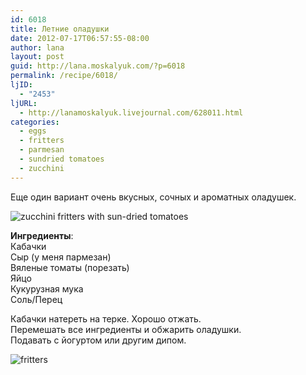 ```yaml
---
id: 6018
title: Летние оладушки
date: 2012-07-17T06:57:55-08:00
author: lana
layout: post
guid: http://lana.moskalyuk.com/?p=6018
permalink: /recipe/6018/
ljID:
  - "2453"
ljURL:
  - http://lanamoskalyuk.livejournal.com/628011.html
categories:
  - eggs
  - fritters
  - parmesan
  - sundried tomatoes
  - zucchini
---
```

Еще один вариант очень вкусных, сочных и ароматных оладушек.

![zucchini fritters with sun-dried tomatoes](http://farm8.staticflickr.com/7134/7587311222_a9259e79ee_c.jpg) 

**Ингредиенты**:  
Кабачки  
Сыр (у меня пармезан)  
Вяленые томаты (порезать)  
Яйцо  
Кукурузная мука  
Соль/Перец

Кабачки натереть на терке. Хорошо отжать.  
Перемешать все ингредиенты и обжарить оладушки.  
Подавать с йогуртом или другим дипом.

![fritters](http://farm8.staticflickr.com/7250/7587310496_9b336033c9_c.jpg)